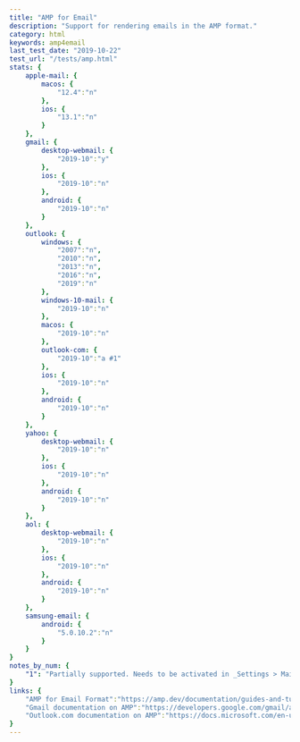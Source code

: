 ```yaml
---
title: "AMP for Email"
description: "Support for rendering emails in the AMP format."
category: html
keywords: amp4email
last_test_date: "2019-10-22"
test_url: "/tests/amp.html"
stats: {
	apple-mail: {
		macos: {
			"12.4":"n"
		},
		ios: {
			"13.1":"n"
		}
	},
	gmail: {
		desktop-webmail: {
			"2019-10":"y"
		},
		ios: {
			"2019-10":"n"
		},
		android: {
			"2019-10":"n"
		}
	},
	outlook: {
		windows: {
			"2007":"n",
			"2010":"n",
			"2013":"n",
			"2016":"n",
			"2019":"n"
		},
		windows-10-mail: {
			"2019-10":"n"
		},
		macos: {
			"2019-10":"n"
		},
		outlook-com: {
			"2019-10":"a #1"
		},
		ios: {
			"2019-10":"n"
		},
		android: {
			"2019-10":"n"
		}
	},
	yahoo: {
		desktop-webmail: {
			"2019-10":"n"
		},
		ios: {
			"2019-10":"n"
		},
		android: {
			"2019-10":"n"
		}
	},
	aol: {
		desktop-webmail: {
			"2019-10":"n"
		},
		ios: {
			"2019-10":"n"
		},
		android: {
			"2019-10":"n"
		}
	},
	samsung-email: {
		android: {
			"5.0.10.2":"n"
		}
	}
}
notes_by_num: {
    "1": "Partially supported. Needs to be activated in _Settings > Mail > Message handling > Dynamic email_."
}
links: {
	"AMP for Email Format":"https://amp.dev/documentation/guides-and-tutorials/learn/email-spec/amp-email-format/?format=email",
	"Gmail documentation on AMP":"https://developers.google.com/gmail/ampemail",
	"Outlook.com documentation on AMP":"https://docs.microsoft.com/en-us/outlook/amphtml/"
}
---
```

